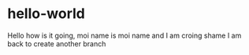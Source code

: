 # hello-world
Hello how is it going, moi name is moi name and I am croing shame
I am back to create another branch
